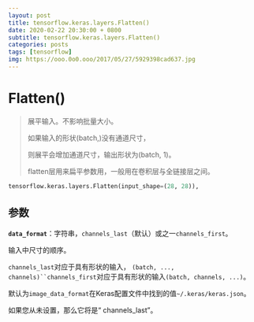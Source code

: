 ```yaml
---
layout: post
title: tensorflow.keras.layers.Flatten()
date: 2020-02-22 20:30:00 + 0800
subtitle: tensorflow.keras.layers.Flatten()
categories: posts
tags: [tensorflow]
img: https://ooo.0o0.ooo/2017/05/27/5929398cad637.jpg
---
```


# Flatten()

> 展平输入。不影响批量大小。
> 
> 如果输入的形状(batch,)没有通道尺寸，
> 
> 则展平会增加通道尺寸，输出形状为(batch, 1)。
> 
> flatten层用来扁平参数用，一般用在卷积层与全链接层之间。

```python
tensorflow.keras.layers.Flatten(input_shape=(28, 28)),
```

## 参数

**`data_format`**：字符串，`channels_last`（默认）或之一`channels_first`。

输入中尺寸的顺序。

`channels_last`对应于具有形状的输入， `(batch, ..., channels)``channels_first`对应于具有形状的输入`(batch, channels, ...)`。

默认为`image_data_format`在Keras配置文件中找到的值`~/.keras/keras.json`。

如果您从未设置，那么它将是“ channels_last”。